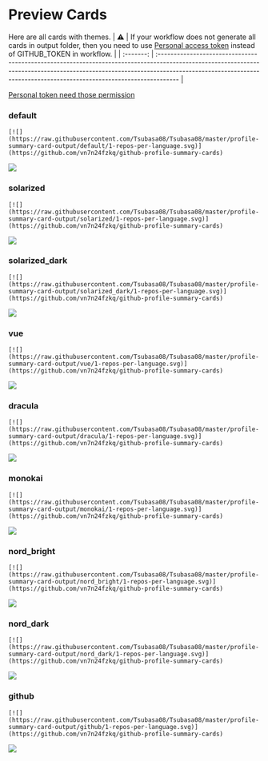 
# Preview Cards

Here are all cards with themes.
| :warning: | If your workflow does not generate all cards in output folder, then you need to use [Personal access token](https://docs.github.com/en/actions/configuring-and-managing-workflows/creating-and-storing-encrypted-secrets) instead of GITHUB_TOKEN in workflow. |
| :-------: | :------------------------------------------------------------------------------------------------------------------------------------------------------------------------------------------------------------------------------------------------ |

[Personal token need those permission](https://github.com/vn7n24fzkq/github-profile-summary-cards/wiki/Personal-access-token-permissions)


### default


```
[![](https://raw.githubusercontent.com/Tsubasa08/Tsubasa08/master/profile-summary-card-output/default/1-repos-per-language.svg)](https://github.com/vn7n24fzkq/github-profile-summary-cards)
```
![](https://raw.githubusercontent.com/Tsubasa08/Tsubasa08/master/profile-summary-card-output/default/1-repos-per-language.svg)


### solarized


```
[![](https://raw.githubusercontent.com/Tsubasa08/Tsubasa08/master/profile-summary-card-output/solarized/1-repos-per-language.svg)](https://github.com/vn7n24fzkq/github-profile-summary-cards)
```
![](https://raw.githubusercontent.com/Tsubasa08/Tsubasa08/master/profile-summary-card-output/solarized/1-repos-per-language.svg)


### solarized_dark


```
[![](https://raw.githubusercontent.com/Tsubasa08/Tsubasa08/master/profile-summary-card-output/solarized_dark/1-repos-per-language.svg)](https://github.com/vn7n24fzkq/github-profile-summary-cards)
```
![](https://raw.githubusercontent.com/Tsubasa08/Tsubasa08/master/profile-summary-card-output/solarized_dark/1-repos-per-language.svg)


### vue


```
[![](https://raw.githubusercontent.com/Tsubasa08/Tsubasa08/master/profile-summary-card-output/vue/1-repos-per-language.svg)](https://github.com/vn7n24fzkq/github-profile-summary-cards)
```
![](https://raw.githubusercontent.com/Tsubasa08/Tsubasa08/master/profile-summary-card-output/vue/1-repos-per-language.svg)


### dracula


```
[![](https://raw.githubusercontent.com/Tsubasa08/Tsubasa08/master/profile-summary-card-output/dracula/1-repos-per-language.svg)](https://github.com/vn7n24fzkq/github-profile-summary-cards)
```
![](https://raw.githubusercontent.com/Tsubasa08/Tsubasa08/master/profile-summary-card-output/dracula/1-repos-per-language.svg)


### monokai


```
[![](https://raw.githubusercontent.com/Tsubasa08/Tsubasa08/master/profile-summary-card-output/monokai/1-repos-per-language.svg)](https://github.com/vn7n24fzkq/github-profile-summary-cards)
```
![](https://raw.githubusercontent.com/Tsubasa08/Tsubasa08/master/profile-summary-card-output/monokai/1-repos-per-language.svg)


### nord_bright


```
[![](https://raw.githubusercontent.com/Tsubasa08/Tsubasa08/master/profile-summary-card-output/nord_bright/1-repos-per-language.svg)](https://github.com/vn7n24fzkq/github-profile-summary-cards)
```
![](https://raw.githubusercontent.com/Tsubasa08/Tsubasa08/master/profile-summary-card-output/nord_bright/1-repos-per-language.svg)


### nord_dark


```
[![](https://raw.githubusercontent.com/Tsubasa08/Tsubasa08/master/profile-summary-card-output/nord_dark/1-repos-per-language.svg)](https://github.com/vn7n24fzkq/github-profile-summary-cards)
```
![](https://raw.githubusercontent.com/Tsubasa08/Tsubasa08/master/profile-summary-card-output/nord_dark/1-repos-per-language.svg)


### github


```
[![](https://raw.githubusercontent.com/Tsubasa08/Tsubasa08/master/profile-summary-card-output/github/1-repos-per-language.svg)](https://github.com/vn7n24fzkq/github-profile-summary-cards)
```
![](https://raw.githubusercontent.com/Tsubasa08/Tsubasa08/master/profile-summary-card-output/github/1-repos-per-language.svg)

